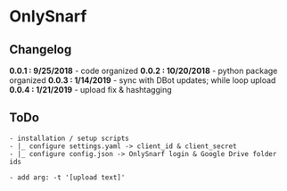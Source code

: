 # OnlySnarf  

## Changelog  
**0.0.1 : 9/25/2018**
	- code organized
**0.0.2 : 10/20/2018**
	- python package organized
**0.0.3 : 1/14/2019**
	- sync with DBot updates; while loop upload
**0.0.4 : 1/21/2019**
	- upload fix & hashtagging

## ToDo
	- installation / setup scripts  
	- |_ configure settings.yaml -> client_id & client_secret
	- |_ configure config.json -> OnlySnarf login & Google Drive folder ids

	- add arg: -t '[upload text]'
